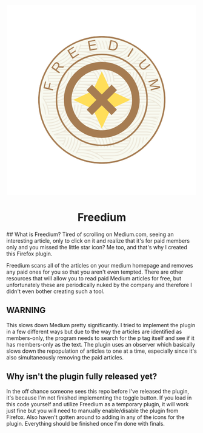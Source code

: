 <p align="center">
    <img src="icons/freedium.png" />
</p>
<h1 align="center">
    Freedium
</h1>
## What is Freedium?
Tired of scrolling on Medium.com, seeing an interesting article, only to click on it and realize that it's for paid members only and you missed the little star icon? Me too, and that's why I created this Firefox plugin.

Freedium scans all of the articles on your medium homepage and removes any paid ones for you so that you aren't even tempted. There are other resources that will allow you to read paid Medium articles for free, but unfortunately these are periodically nuked by the company and therefore I didn't even bother creating such a tool.

## WARNING
This slows down Medium pretty significantly. I tried to implement the plugin in a few different ways but due to the way the articles are identified as members-only, the program needs to search for the p tag itself and see if it has members-only as the text. The plugin uses an observer which basically slows down the repopulation of articles to one at a time, especially since it's also simultaneously removing the paid articles.

## Why isn't the plugin fully released yet?
In the off chance someone sees this repo before I've released the plugin, it's because I'm not finished implementing the toggle button. If you load in this code yourself and utilize Freedium as a temporary plugin, it will work just fine but you will need to manually enable/disable the plugin from Firefox. Also haven't gotten around to adding in any of the icons for the plugin. Everything should be finished once I'm done with finals.
